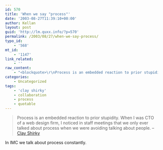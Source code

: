 ```yaml
---
id: 570
title: 'When we say "process"'
date: '2003-08-27T11:39:10+00:00'
author: Kellan
layout: post
guid: 'http://lm.quxx.info/?p=570'
permalink: /2003/08/27/when-we-say-process/
typo_id:
    - '568'
mt_id:
    - '1147'
link_related:
    - ''
raw_content:
    - "<blockquote>\r\nProcess is an embedded reaction to prior stupidity. When I was CTO of a web design firm, I noticed in staff meetings that we only ever talked about process when we were avoiding talking about people. - <a href=\\\"http://www.corante.com/many/20030801.shtml#50187\\\">Clay Shirky</a>\r\n</blockquote>\r\nIn IMC we talk about process constantly."
categories:
    - Uncategorized
tags:
    - 'clay shirky'
    - collaboration
    - process
    - quotable
---
```


> Process is an embedded reaction to prior stupidity. When I was CTO of a web design firm, I noticed in staff meetings that we only ever talked about process when we were avoiding talking about people. – [Clay Shirky](http://www.corante.com/many/20030801.shtml#50187)

In IMC we talk about process constantly.